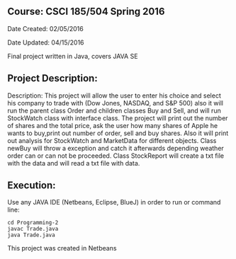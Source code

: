 ## Course: CSCI 185/504 Spring 2016
Date Created: 02/05/2016
 
Date Updated: 04/15/2016

Final project written in Java, covers JAVA SE

## Project Description:
Description: This project will allow the user to enter his choice and select his company to trade with (Dow Jones, NASDAQ, and S&P 500)
also it will run the parent class Order and children classes Buy and Sell, and will run StockWatch class with interface class. The project will print out the number of shares and the total price, ask the user how many shares of Apple he wants to buy,print out number of order, sell and buy shares. Also it will print out analysis for StockWatch and MarketData for different objects. Class newBuy will throw a exception and catch it afterwards depending weather order can or can not be proceeded. Class StockReport will create a txt file with the data and will read a txt file with data. 

## Execution:
Use any JAVA IDE (Netbeans, Eclipse, BlueJ) in order to run or command line:
```
cd Programming-2
javac Trade.java
java Trade.java

```
This project was created in Netbeans
